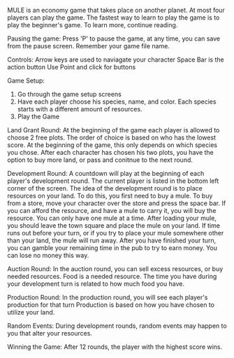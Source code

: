MULE is an economy game that takes place on another planet. At most four players can play the game. 
The fastest way to learn to play the game is to play the beginner's game. To learn more, continue reading.

Pausing the game:
Press 'P' to pause the game, at any time, you can save from the pause screen. Remember your game file name.

Controls:
Arrow keys are used to naviagate your character
Space Bar is the action button
Use Point and click for buttons

Game Setup:
1. Go through the game setup screens
2. Have each player choose his species, name, and color. Each species starts with a different amount of resources.
3. Play the Game

Land Grant Round:
At the beginning of the game each player is allowed to choose 2 free plots. The order of choice is based on who has the lowest score. At the beginning of the game, this only depends on which species you chose.
After each character has chosen his two plots, you have the option to buy more land, or pass and conitnue to the next round.

Development Round:
A countdown will play at the beginning of each player's development round. The current player is listed in the bottom left corner of the screen. The idea of the development round is to place resources on your land. To do this, you first need to buy a mule. To buy from a store, move your character over the store and press the space bar. If you can afford the resource, and have a mule to carry it, you will buy the resource. You can only have one mule at a time. After loading your mule, you should leave the town square and place the mule on your land. If time runs out before your turn, or if you try to place your mule somewhere other than your land, the mule will run away. After you have finished your turn, you can gamble your remaining time in the pub to try to earn money. You can lose no money this way.

Auction Round:
In the auction round, you can sell excess resources, or buy needed resources. Food is a needed resource. The time you have during your development turn is related to how much food you have. 

Production Round:
In the production round, you will see each player's production for that turn Production is based on how you have chosen to utilize your land.

Random Events:
During development rounds, random events may happen to you that alter your resources. 

Winning the Game:
After 12 rounds, the player with the highest score wins. 

